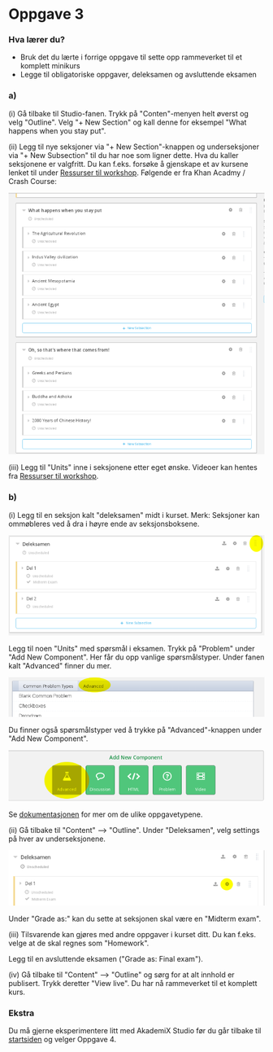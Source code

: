 # Oppgave 3

### Hva lærer du?
* Bruk det du lærte i forrige oppgave til sette opp rammeverket til et komplett minikurs
* Legge til obligatoriske oppgaver, deleksamen og avsluttende eksamen

### a)

(i) Gå tilbake til Studio-fanen. Trykk på "Conten"-menyen helt øverst og velg "Outline". Velg "+ New Section" og kall denne for eksempel "What happens when you stay put".

(ii) Legg til nye seksjoner via "+ New Section"-knappen og underseksjoner via "+ New Subsection" til du har noe som ligner dette. Hva du kaller seksjonene er valgfritt. Du kan f.eks. forsøke å gjenskape et av kursene lenket til under [Ressurser til workshop](../Ressurser/ressurser.md). Følgende er fra Khan Acadmy / Crash Course:

![Kurs-outline](outline.png)

(iii) Legg til "Units" inne i seksjonene etter eget ønske. Videoer kan hentes fra [Ressurser til workshop](../Ressurser/ressurser.md). 


### b)

(i) Legg til en seksjon kalt "deleksamen" midt i kurset. Merk: Seksjoner kan ommøbleres ved å dra i høyre ende av seksjonsboksene.

![Deleksamen](deleksamen.png)

Legg til noen "Units" med spørsmål i eksamen. Trykk på "Problem" under "Add New Component". Her får du opp vanlige spørsmålstyper. Under fanen kalt "Advanced" finner du mer.

![Advanced problems](problems_advanced.png)

Du finner også spørsmålstyper ved å trykke på "Advanced"-knappen under "Add New Component". 

![Advanced components](advanced.png)

Se [dokumentasjonen](http://edx.readthedocs.io/projects/edx-partner-course-staff/en/latest/exercises_tools/index.html) for mer om de ulike oppgavetypene.

(ii) Gå tilbake til "Content" --> "Outline". Under "Deleksamen", velg settings på hver av underseksjonene.

![Settings subsection](subsection_settings.png)

Under "Grade as:" kan du sette at seksjonen skal være en "Midterm exam".

(iii) Tilsvarende kan gjøres med andre oppgaver i kurset ditt. Du kan f.eks. velge at de skal regnes som "Homework".

Legg til en avsluttende eksamen ("Grade as: Final exam").


(iv) Gå tilbake til "Content" --> "Outline" og sørg for at alt innhold er publisert. Trykk deretter "View live". Du har nå rammeverket til et komplett kurs.


### Ekstra

Du må gjerne eksperimentere litt med AkademiX Studio før du går tilbake til [startsiden](../README.md#oppgaver) og velger Oppgave 4.
